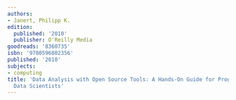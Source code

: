 ```yaml
---
authors:
- Janert, Philipp K.
edition:
  published: '2010'
  publisher: O'Reilly Media
goodreads: '8360735'
isbn: '9780596802356'
published: '2010'
subjects:
- computing
title: 'Data Analysis with Open Source Tools: A Hands-On Guide for Programmers and
  Data Scientists'
---
```


